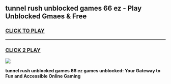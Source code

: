 
## tunnel rush unblocked games 66 ez - Play Unblocked Gmaes & Free
<h3>
<a href="https://premium.freeplayer.one?title=tunnel_rush_unblocked_games_66_ez&ref=20F">CLICK TO PLAY</a></h3>
<hr>

<h3>
<a href="https://premium.freeplayer.one?title=tunnel_rush_unblocked_games_66_ez&ref=20F">CLICK 2 PLAY</a>
  
</h3>

<a href="https://premium.freeplayer.one?title=tunnel_rush_unblocked_games_66_ez&ref=20F/"><img src="https://clearcache.store/games.png"></a>


**tunnel rush unblocked games 66 ez games unblocked: Your Gateway to Fun and Accessible Online Gaming**
